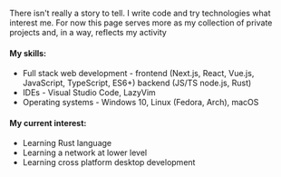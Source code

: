 There isn't really a story to tell. I write code and try technologies what interest me. For now this page serves more as my collection of private projects and, in a way, reflects my activity

#### My skills:
- Full stack web development - frontend (Next.js, React, Vue.js, JavaScript, TypeScript, ES6+) backend (JS/TS node.js, Rust)
- IDEs - Visual Studio Code, LazyVim
- Operating systems - Windows 10, Linux (Fedora, Arch), macOS
#### My current interest:
- Learning Rust language
- Learning a network at lower level
- Learning cross platform desktop development
